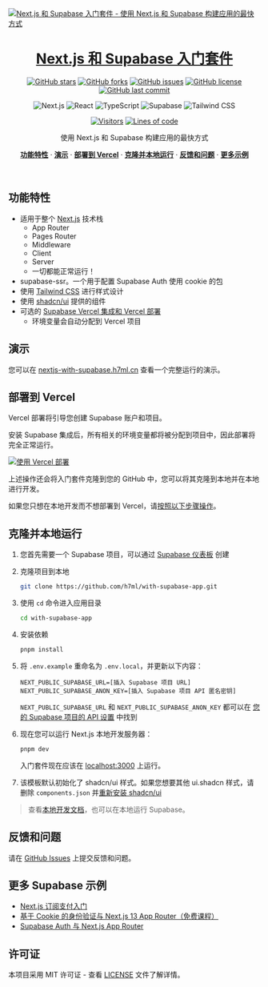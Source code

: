 <a href="https://nextjs-with-supabase.h7ml.cn">
  <img alt="Next.js 和 Supabase 入门套件 - 使用 Next.js 和 Supabase 构建应用的最快方式" src="https://demo-nextjs-with-supabase.vercel.app/opengraph-image.png">
  <h1 align="center">Next.js 和 Supabase 入门套件</h1>
</a>

<div align="center">

[![GitHub stars](https://img.shields.io/github/stars/h7ml/with-supabase-app)](https://github.com/h7ml/with-supabase-app/stargazers)
[![GitHub forks](https://img.shields.io/github/forks/h7ml/with-supabase-app)](https://github.com/h7ml/with-supabase-app/network/members)
[![GitHub issues](https://img.shields.io/github/issues/h7ml/with-supabase-app)](https://github.com/h7ml/with-supabase-app/issues)
[![GitHub license](https://img.shields.io/github/license/h7ml/with-supabase-app)](https://github.com/h7ml/with-supabase-app/blob/main/LICENSE)
[![GitHub last commit](https://img.shields.io/github/last-commit/h7ml/with-supabase-app)](https://github.com/h7ml/with-supabase-app/commits/main)

![Next.js](https://img.shields.io/badge/Next.js-000000?style=flat&logo=next.js&logoColor=white)
![React](https://img.shields.io/badge/React-61DAFB?style=flat&logo=react&logoColor=black)
![TypeScript](https://img.shields.io/badge/TypeScript-3178C6?style=flat&logo=typescript&logoColor=white)
![Supabase](https://img.shields.io/badge/Supabase-3ECF8E?style=flat&logo=supabase&logoColor=white)
![Tailwind CSS](https://img.shields.io/badge/Tailwind_CSS-38B2AC?style=flat&logo=tailwind-css&logoColor=white)

[![Visitors](https://visitor-badge.laobi.icu/badge?page_id=h7ml.with-supabase-app)](https://github.com/h7ml/with-supabase-app)
[![Lines of code](https://img.shields.io/tokei/lines/github/h7ml/with-supabase-app)](https://github.com/h7ml/with-supabase-app)

</div>

<p align="center">
 使用 Next.js 和 Supabase 构建应用的最快方式
</p>

<p align="center">
  <a href="#features"><strong>功能特性</strong></a> ·
  <a href="#demo"><strong>演示</strong></a> ·
  <a href="#deploy-to-vercel"><strong>部署到 Vercel</strong></a> ·
  <a href="#clone-and-run-locally"><strong>克隆并本地运行</strong></a> ·
  <a href="#feedback-and-issues"><strong>反馈和问题</strong></a> ·
  <a href="#more-supabase-examples"><strong>更多示例</strong></a>
</p>
<br/>

## 功能特性

- 适用于整个 [Next.js](https://nextjs.org) 技术栈
  - App Router
  - Pages Router
  - Middleware
  - Client
  - Server
  - 一切都能正常运行！
- supabase-ssr。一个用于配置 Supabase Auth 使用 cookie 的包
- 使用 [Tailwind CSS](https://tailwindcss.com) 进行样式设计
- 使用 [shadcn/ui](https://ui.shadcn.com/) 提供的组件
- 可选的 [Supabase Vercel 集成和 Vercel 部署](#deploy-your-own)
  - 环境变量会自动分配到 Vercel 项目

## 演示

您可以在 [nextjs-with-supabase.h7ml.cn](https://nextjs-with-supabase.h7ml.cn) 查看一个完整运行的演示。

## 部署到 Vercel

Vercel 部署将引导您创建 Supabase 账户和项目。

安装 Supabase 集成后，所有相关的环境变量都将被分配到项目中，因此部署将完全正常运行。

[![使用 Vercel 部署](https://vercel.com/button)](https://vercel.com/new/clone?repository-url=https%3A%2F%2Fgithub.com%2Fh7ml%2Fwith-supabase-app&project-name=nextjs-with-supabase&repository-name=nextjs-with-supabase&demo-title=nextjs-with-supabase&demo-description=This+starter+configures+Supabase+Auth+to+use+cookies%2C+making+the+user%27s+session+available+throughout+the+entire+Next.js+app+-+Client+Components%2C+Server+Components%2C+Route+Handlers%2C+Server+Actions+and+Middleware.&demo-url=https%3A%2F%2Fnextjs-with-supabase.h7ml.cn&external-id=https%3A%2F%2Fgithub.com%2Fh7ml%2Fwith-supabase-app&demo-image=https%3A%2F%2Fdemo-nextjs-with-supabase.vercel.app%2Fopengraph-image.png)

上述操作还会将入门套件克隆到您的 GitHub 中，您可以将其克隆到本地并在本地进行开发。

如果您只想在本地开发而不想部署到 Vercel，请[按照以下步骤操作](#clone-and-run-locally)。

## 克隆并本地运行

1. 您首先需要一个 Supabase 项目，可以通过 [Supabase 仪表板](https://database.new) 创建

2. 克隆项目到本地

   ```bash
   git clone https://github.com/h7ml/with-supabase-app.git
   ```

3. 使用 `cd` 命令进入应用目录

   ```bash
   cd with-supabase-app
   ```

4. 安装依赖

   ```bash
   pnpm install
   ```

5. 将 `.env.example` 重命名为 `.env.local`，并更新以下内容：

   ```
   NEXT_PUBLIC_SUPABASE_URL=[插入 Supabase 项目 URL]
   NEXT_PUBLIC_SUPABASE_ANON_KEY=[插入 Supabase 项目 API 匿名密钥]
   ```

   `NEXT_PUBLIC_SUPABASE_URL` 和 `NEXT_PUBLIC_SUPABASE_ANON_KEY` 都可以在 [您的 Supabase 项目的 API 设置](https://app.supabase.com/project/_/settings/api) 中找到

6. 现在您可以运行 Next.js 本地开发服务器：

   ```bash
   pnpm dev
   ```

   入门套件现在应该在 [localhost:3000](http://localhost:3000/) 上运行。

7. 该模板默认初始化了 shadcn/ui 样式。如果您想要其他 ui.shadcn 样式，请删除 `components.json` 并[重新安装 shadcn/ui](https://ui.shadcn.com/docs/installation/next)

> 查看[本地开发文档](https://supabase.com/docs/guides/getting-started/local-development)，也可以在本地运行 Supabase。

## 反馈和问题

请在 [GitHub Issues](https://github.com/h7ml/with-supabase-app/issues) 上提交反馈和问题。

## 更多 Supabase 示例

- [Next.js 订阅支付入门](https://github.com/vercel/nextjs-subscription-payments)
- [基于 Cookie 的身份验证与 Next.js 13 App Router（免费课程）](https://youtube.com/playlist?list=PL5S4mPUpp4OtMhpnp93EFSo42iQ40XjbF)
- [Supabase Auth 与 Next.js App Router](https://github.com/supabase/supabase/tree/master/examples/auth/nextjs)

## 许可证

本项目采用 MIT 许可证 - 查看 [LICENSE](LICENSE) 文件了解详情。
